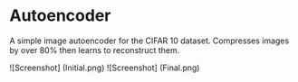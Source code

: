 # Autoencoder
A simple image autoencoder for the CIFAR 10 dataset. Compresses images by over 80% then learns to reconstruct them.

![Screenshot] (Initial.png)
![Screenshot] (Final.png)
